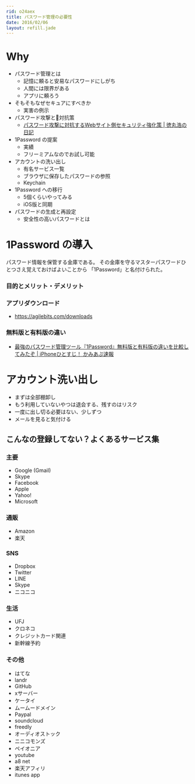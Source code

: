 ```yaml
---
rid: o24aex
title: パスワード管理の必要性
date: 2016/02/06
layout: refill.jade
---
```


# Why

- パスワード管理とは
  - 記憶に頼ると安易なパスワードにしがち
  - 人間には限界がある
  - アプリに頼ろう
- そもそもなぜセキュアにすべきか
  - 実害の例示
- パスワード攻撃と対抗策
  - [パスワード攻撃に対抗するWebサイト側セキュリティ強化策 | 徳丸浩の日記](http://blog.tokumaru.org/2013/05/how-to-protect-your-website-from-password-attacks.html)
- 1Password の提案
  - 実績
  - フリーミアムなのでお試し可能
- アカウントの洗い出し
  - 有名サービス一覧
  - ブラウザに保存したパスワードの参照
  - Keychain
- 1Password への移行
  - 5個くらいやってみる
  - iOS版と同期
- パスワードの生成と再設定
  - 安全性の高いパスワードとは


# 1Password の導入

パスワード情報を保管する金庫である。
その金庫を守るマスターパスワードひとつさえ覚えておけばよいことから
「1Password」と名付けられた。


### 目的とメリット・デメリット

### アプリダウンロード
- https://agilebits.com/downloads

### 無料版と有料版の違い
- [最強のパスワード管理ツール『1Password』無料版と有料版の違いを比較してみたぞ | iPhoneひとすじ！ かみあぷ速報](http://www.appps.jp/187872/)



# アカウント洗い出し

- まずは全部棚卸し
- もう利用していないやつは退会する、残すのはリスク
- 一度に出し切る必要はない、少しずつ
- メールを見ると気付ける



## こんなの登録してない？よくあるサービス集

### 主要
- Google (Gmail)
- Skype
- Facebook
- Apple
- Yahoo!
- Microsoft

### 通販
- Amazon
- 楽天

### SNS
- Dropbox
- Twitter
- LINE
- Skype
- ニコニコ

### 生活
- UFJ
- クロネコ
- クレジットカード関連
- 新幹線予約

### その他
- はてな
- landr
- GitHub
- xサーバー
- ケータイ
- ムームードメイン
- Paypal
- soundcloud
- freedly
- オーディオストック
- ニニコモンズ
- ペイオニア
- youtube
- a8 net
- 楽天アフィリ
- itunes app
